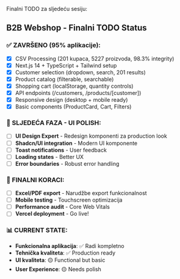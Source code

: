  Finalni TODO za sljedeću sesiju:

  ## B2B Webshop - Finalni TODO Status

  ### ✅ ZAVRŠENO (95% aplikacije):
  - [x] CSV Processing (201 kupaca, 5227 proizvoda,
   98.3% integrity)
  - [x] Next.js 14 + TypeScript + Tailwind setup
  - [x] Customer selection (dropdown, search, 201
  results)
  - [x] Product catalog (filterable, searchable)
  - [x] Shopping cart (localStorage, quantity
  controls)
  - [x] API endpoints (/customers,
  /products/[customer])
  - [x] Responsive design (desktop + mobile ready)
  - [x] Basic components (ProductCard, Cart,
  Filters)

  ### 🎨 SLJEDEĆA FAZA - UI POLISH:
  - [ ] **UI Design Expert** - Redesign komponenti
  za production look
  - [ ] **Shadcn/UI integration** - Modern UI
  komponente
  - [ ] **Toast notifications** - User feedback
  - [ ] **Loading states** - Better UX
  - [ ] **Error boundaries** - Robust error
  handling

  ### 🚀 FINALNI KORACI:
  - [ ] **Excel/PDF export** - Narudžbe export
  funkcionalnost
  - [ ] **Mobile testing** - Touchscreen
  optimizacija
  - [ ] **Performance audit** - Core Web Vitals
  - [ ] **Vercel deployment** - Go live!

  ### 📊 CURRENT STATE:
  - **Funkcionalna aplikacija**: ✅ Radi kompletno
  - **Tehnička kvaliteta**: ✅ Production ready
  - **UI kvaliteta**: 🟡 Functional but basic
  - **User Experience**: 🟡 Needs polish